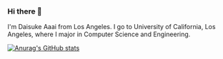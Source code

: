 ### Hi there 👋

I'm Daisuke Aaai from Los Angeles. I go to University of California, Los Angeles, where I major in Computer Science and Engineering. 

[![Anurag's GitHub stats](https://github-readme-stats.vercel.app/api?username=Dice-k5599)](https://github.com/anuraghazra/github-readme-stats)
